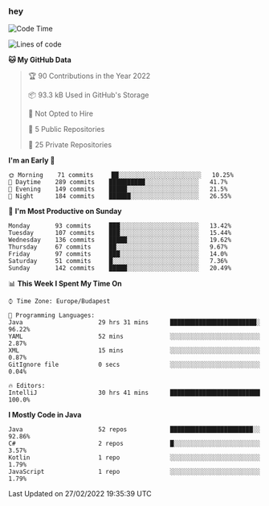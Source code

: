 ### hey

<!--START_SECTION:waka-->
![Code Time](http://img.shields.io/badge/Code%20Time-590%20hrs%2037%20mins-blue)

![Lines of code](https://img.shields.io/badge/From%20Hello%20World%20I%27ve%20Written-445%20Thousand%20lines%20of%20code-blue)

**🐱 My GitHub Data** 

> 🏆 90 Contributions in the Year 2022
 > 
> 📦 93.3 kB Used in GitHub's Storage 
 > 
> 🚫 Not Opted to Hire
 > 
> 📜 5 Public Repositories 
 > 
> 🔑 25 Private Repositories  
 > 
**I'm an Early 🐤** 

```text
🌞 Morning    71 commits     ██░░░░░░░░░░░░░░░░░░░░░░░   10.25% 
🌆 Daytime    289 commits    ██████████░░░░░░░░░░░░░░░   41.7% 
🌃 Evening    149 commits    █████░░░░░░░░░░░░░░░░░░░░   21.5% 
🌙 Night      184 commits    ██████░░░░░░░░░░░░░░░░░░░   26.55%

```
📅 **I'm Most Productive on Sunday** 

```text
Monday       93 commits     ███░░░░░░░░░░░░░░░░░░░░░░   13.42% 
Tuesday      107 commits    ███░░░░░░░░░░░░░░░░░░░░░░   15.44% 
Wednesday    136 commits    █████░░░░░░░░░░░░░░░░░░░░   19.62% 
Thursday     67 commits     ██░░░░░░░░░░░░░░░░░░░░░░░   9.67% 
Friday       97 commits     ███░░░░░░░░░░░░░░░░░░░░░░   14.0% 
Saturday     51 commits     █░░░░░░░░░░░░░░░░░░░░░░░░   7.36% 
Sunday       142 commits    █████░░░░░░░░░░░░░░░░░░░░   20.49%

```


📊 **This Week I Spent My Time On** 

```text
⌚︎ Time Zone: Europe/Budapest

💬 Programming Languages: 
Java                     29 hrs 31 mins      ████████████████████████░   96.22% 
YAML                     52 mins             ░░░░░░░░░░░░░░░░░░░░░░░░░   2.87% 
XML                      15 mins             ░░░░░░░░░░░░░░░░░░░░░░░░░   0.87% 
GitIgnore file           0 secs              ░░░░░░░░░░░░░░░░░░░░░░░░░   0.04%

🔥 Editors: 
IntelliJ                 30 hrs 41 mins      █████████████████████████   100.0%

```

**I Mostly Code in Java** 

```text
Java                     52 repos            ███████████████████████░░   92.86% 
C#                       2 repos             █░░░░░░░░░░░░░░░░░░░░░░░░   3.57% 
Kotlin                   1 repo              ░░░░░░░░░░░░░░░░░░░░░░░░░   1.79% 
JavaScript               1 repo              ░░░░░░░░░░░░░░░░░░░░░░░░░   1.79%

```



 Last Updated on 27/02/2022 19:35:39 UTC
<!--END_SECTION:waka-->
